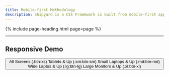 ```yaml
---
title: Mobile-first Methodology
description: Shipyard is a CSS Framework is built from mobile-first approach to front-end development. This means that by default, a class applies to all screen sizes unless otherwise specifed. In order to make something truly responsive, you need to first think about how you want it to look on all screen sizes, and then using the modifiers `(x1xl:)` to define how the style will change as the screen size grows.
---
```


{% include page-heading.html page=page %}

---

## Responsive Demo

<div class="box-secondary p-10 sm:p-15 md:p-20 lg:p-30 align-center">
  <button class="btn btn-xs sm:btn-sm md:btn-md lg:btn-lg xl:btn-xl">
    <span class="inline sm:hidden">All Screens (.btn-xs)</span>
    <span class="hidden sm:inline md:hidden">Tablets &amp; Up (.sm:btn-sm)</span>
    <span class="hidden md:inline lg:hidden">Small Laptops &amp; Up (.md:btn-md)</span>
    <span class="hidden lg:inline xl:hidden">Wide Laptos &amp; Up (.lg:btn-lg)</span>
    <span class="hidden xl:inline">Large Monitors &amp; Up (.xl:btn-xl)</span>
  </button>
</div>
